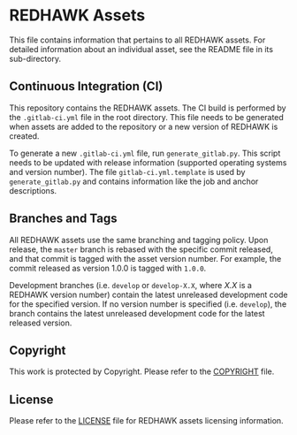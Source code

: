 # REDHAWK Assets

This file contains information that pertains to all REDHAWK assets. For detailed information about an individual asset, see the README file in its sub-directory.

## Continuous Integration (CI)

This repository contains the REDHAWK assets. The CI build is performed by the `.gitlab-ci.yml` file in the root directory. This file needs to be generated when assets are added to the repository or a new version of REDHAWK is created.

To generate a new `.gitlab-ci.yml` file, run `generate_gitlab.py`. This script needs to be updated with release information (supported operating systems and version number). The file `gitlab-ci.yml.template` is used by `generate_gitlab.py` and contains information like the job and anchor descriptions.

## Branches and Tags

All REDHAWK assets use the same branching and tagging policy. Upon release, the `master` branch is rebased with the specific commit released, and that commit is tagged with the asset version number. For example, the commit released as version 1.0.0 is tagged with `1.0.0`.

Development branches (i.e. `develop` or `develop-X.X`, where *X.X* is a REDHAWK version number) contain the latest unreleased development code for the specified version. If no version number is specified (i.e. `develop`), the branch contains the latest unreleased development code for the latest released version.

## Copyright

This work is protected by Copyright. Please refer to the [COPYRIGHT](COPYRIGHT) file.

## License

Please refer to the [LICENSE](license/LICENSE) file for REDHAWK assets licensing information.
